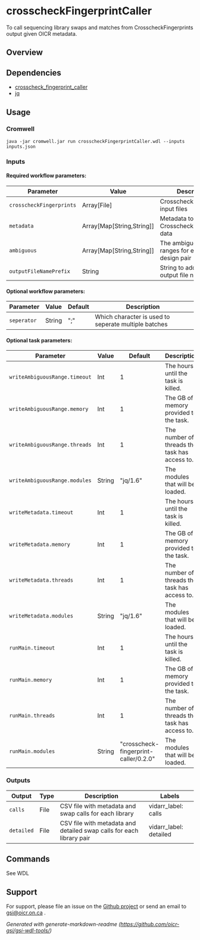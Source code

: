 # crosscheckFingerprintCaller

To call sequencing library swaps and matches from CrosscheckFingerprints output given OICR metadata.

## Overview

## Dependencies

* [crosscheck_fingerprint_caller](https://github.com/oicr-gsi/crosscheck_fingerprint_caller)
* [jq](https://jqlang.github.io/jq/)


## Usage

### Cromwell
```
java -jar cromwell.jar run crosscheckFingerprintCaller.wdl --inputs inputs.json
```

### Inputs

#### Required workflow parameters:
Parameter|Value|Description
---|---|---
`crosscheckFingerprints`|Array[File]|CrosscheckFingerprints input files
`metadata`|Array[Map[String,String]]|Metadata to add to the CrosscheckFingerprints data
`ambiguous`|Array[Map[String,String]]|The ambiguous LOD ranges for each library design pair
`outputFileNamePrefix`|String|String to add to the output file names


#### Optional workflow parameters:
Parameter|Value|Default|Description
---|---|---|---
`seperator`|String|";"|Which character is used to seperate multiple batches


#### Optional task parameters:
Parameter|Value|Default|Description
---|---|---|---
`writeAmbiguousRange.timeout`|Int|1|The hours until the task is killed.
`writeAmbiguousRange.memory`|Int|1|The GB of memory provided to the task.
`writeAmbiguousRange.threads`|Int|1|The number of threads the task has access to.
`writeAmbiguousRange.modules`|String|"jq/1.6"|The modules that will be loaded.
`writeMetadata.timeout`|Int|1|The hours until the task is killed.
`writeMetadata.memory`|Int|1|The GB of memory provided to the task.
`writeMetadata.threads`|Int|1|The number of threads the task has access to.
`writeMetadata.modules`|String|"jq/1.6"|The modules that will be loaded.
`runMain.timeout`|Int|1|The hours until the task is killed.
`runMain.memory`|Int|1|The GB of memory provided to the task.
`runMain.threads`|Int|1|The number of threads the task has access to.
`runMain.modules`|String|"crosscheck-fingerprint-caller/0.2.0"|The modules that will be loaded.


### Outputs

Output | Type | Description | Labels
---|---|---|---
`calls`|File|CSV file with metadata and swap calls for each library|vidarr_label: calls
`detailed`|File|CSV file with metadata and detailed swap calls for each library pair|vidarr_label: detailed


## Commands
 See WDL
 
 ## Support

For support, please file an issue on the [Github project](https://github.com/oicr-gsi) or send an email to gsi@oicr.on.ca .

_Generated with generate-markdown-readme (https://github.com/oicr-gsi/gsi-wdl-tools/)_
